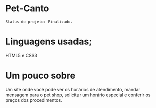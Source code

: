 # Pet-Canto

```
Status do projeto: Finalizado.
```

# Linguagens usadas;
HTML5 e CSS3 

# Um pouco sobre
Um site onde você pode ver os horários de atendimento, mandar mensagem para o pet shop, solicitar um horário especial e conferir os preços dos procedimentos.
